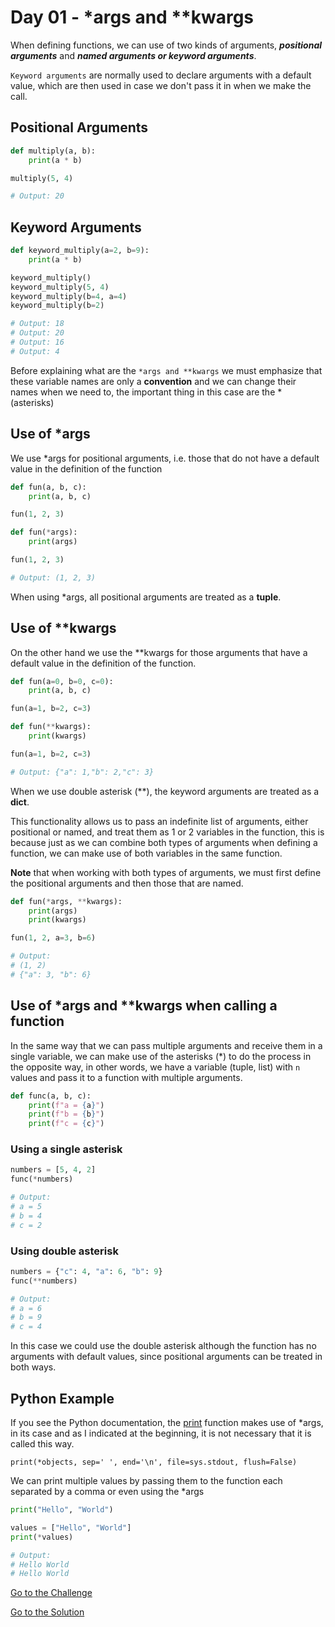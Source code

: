 # Day 01 - *args and **kwargs

When defining functions, we can use of two kinds of arguments, ***positional arguments*** and ***named arguments or keyword arguments***.

`Keyword arguments` are normally used to declare arguments with a default value, which are then used in case we don't pass it in when we make the call.

## Positional Arguments

```python
def multiply(a, b):
    print(a * b)

multiply(5, 4)

# Output: 20
```

## Keyword Arguments

```python
def keyword_multiply(a=2, b=9):
    print(a * b)

keyword_multiply()
keyword_multiply(5, 4)
keyword_multiply(b=4, a=4)
keyword_multiply(b=2)

# Output: 18
# Output: 20
# Output: 16
# Output: 4
```

Before explaining what are the `*args and **kwargs` we must emphasize that these variable names are only a **convention** and we can change their names when we need to, the important thing in this case are the * (asterisks)

## Use of *args

We use *args for positional arguments, i.e. those that do not have a default value in the definition of the function

```python
def fun(a, b, c):
    print(a, b, c)

fun(1, 2, 3)
```

```python
def fun(*args):
    print(args)

fun(1, 2, 3)

# Output: (1, 2, 3)
```

When using *args, all positional arguments are treated as a **tuple**.

## Use of **kwargs

On the other hand we use the **kwargs for those arguments that have a default value in the definition of the function.

```python
def fun(a=0, b=0, c=0):
    print(a, b, c)

fun(a=1, b=2, c=3)
```

```python
def fun(**kwargs):
    print(kwargs)

fun(a=1, b=2, c=3)

# Output: {"a": 1,"b": 2,"c": 3}
```

When we use double asterisk (**), the keyword arguments are treated as a **dict**.

This functionality allows us to pass an indefinite list of arguments, either positional or named, and treat them as 1 or 2 variables in the function, this is because just as we can combine both types of arguments when defining a function, we can make use of both variables in the same function.

**Note** that when working with both types of arguments, we must first define the positional arguments and then those that are named.

```python
def fun(*args, **kwargs):
    print(args)
    print(kwargs)

fun(1, 2, a=3, b=6)

# Output:
# (1, 2)
# {"a": 3, "b": 6}
```

## Use of *args and **kwargs when calling a function

In the same way that we can pass multiple arguments and receive them in a single variable, we can make use of the asterisks (*) to do the process in the opposite way, in other words, we have a variable (tuple, list) with `n` values and pass it to a function with multiple arguments.

```python
def func(a, b, c):
    print(f"a = {a}")
    print(f"b = {b}")
    print(f"c = {c}")
```

### Using a single asterisk

```python
numbers = [5, 4, 2]
func(*numbers)

# Output:
# a = 5
# b = 4
# c = 2
```

### Using double asterisk

```python
numbers = {"c": 4, "a": 6, "b": 9}
func(**numbers)

# Output:
# a = 6
# b = 9
# c = 4
```

In this case we could use the double asterisk although the function has no arguments with default values, since positional arguments can be treated in both ways.

## Python Example

If you see the Python documentation, the [print](https://docs.python.org/3/library/functions.html#print) function makes use of *args, in its case and as I indicated at the beginning, it is not necessary that it is called this way.

`print(*objects, sep=' ', end='\n', file=sys.stdout, flush=False)`

We can print multiple values by passing them to the function each separated by a comma or even using the *args

```python
print("Hello", "World")

values = ["Hello", "World"]
print(*values)

# Output:
# Hello World
# Hello World
```

[Go to the Challenge](https://github.com/estebansolo/Python30/blob/master/exercises/01_args_and_kwargs.py)

[Go to the Solution](https://github.com/estebansolo/Python30/blob/master/solutions/01_args_and_kwargs.py)